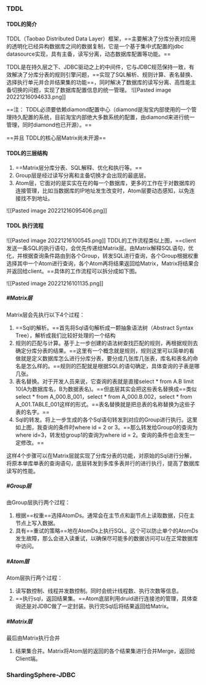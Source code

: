 ### TDDL

#### TDDL的简介

TDDL（Taobao Distributed Data Layer）框架，==主要解决了分库分表对应用的透明化已经异构数据库之间的数据复制，它是一个基于集中式配置的jdbc datasource实现，具有主备，读写分离，动态数据库配置等功能。==

TDDL是在持久层之下、JDBC驱动之上的中间件，它与JDBC规范保持一致，有效解决了分库分表的规则引擎问题，==实现了SQL解析、规则计算、表名替换、选择执行单元并合并结果集的功能==，同时解决了数据库的读写分离、高性能主备切换的问题，实现了数据库配置信息的统一管理。
![[Pasted image 20221216094633.png]]

==注： TDDL必须要依赖diamond配置中心（diamond是淘宝内部使用的一个管理持久配置的系统，目前淘宝内部绝大多数系统的配置，由diamond来进行统一管理，同时diamond也已开源）。==

==并且 TDDL的核心层Matrix尚未开源==

#### TDDL的三层结构
1. ==Matrix层分库分表、SQL解释、优化和执行等。==
2. Group层是经过读写分离和主备切换才会出现的最底层。
3. Atom层，它面对的是实实在在的每一个数据库，更多的工作在于对数据库的连接管理，比如当数据库的IP地址发生改变时，Atom层要动态感知，以免连接找不到地址。

![[Pasted image 20221216095406.png]]

#### TDDL 执行流程

![[Pasted image 20221216100545.png]]
TDDL的工作流程类似上图，==client发送一条SQL的执行语句，会优先传递给Matrix层。由Matrix解释SQL语句，优化，并根据查询条件路由到各个Group，转发SQL进行查询，各个Group根据权重选择其中一个Atom进行查询，各个Atom再将结果返回给Matrix，Matrix将结果合并返回给client。==具体的工作流程可以拆分成如下图。

![[Pasted image 20221216101135.png]]

##### #Matrix层 

Matrix层会先执行以下4个过程：
1. ==Sql的解析。==首先将Sql语句解析成一颗抽象语法树（Abstract Syntax Tree），解析成我们比较好处理的一个结构
2. 规则的匹配与计算。基于上一步创建的语法树查找匹配的规则，再根据规则去确定分库分表的结果。==这里有一个概念就是规则，规则这里可以简单的看做就是定义数据库怎么进行分库分表，要分成几张库几张表，库名和表名的命名是怎么样的。==规则的匹配就是根据SQL的语句确定，具体查询的子表是哪几张。
3. 表名替换。对于开发人员来说，它查询的表就是直接select * from A.B limit 10(A为数据库名，B为数据表名)。==但底层其实会把这些表名替换成==类似select * from A_000.B_001，select * from A_000.B.002，select * from A_001.TABLE_001这样的形式。==表名替换就是把总表的名称替换为这些子表的名字。==
4. Sql的转发。将上一步生成的各个Sql语句转发到对应的Group进行执行。这里如上图，我查询的条件时where id = 2 or 3。==那么转发给Group0的查询为where id=3，转发给group1的查询为where id = 2。查询的条件也会发生一定修改。==

这样4个步骤可以在Matrix层就实现了分库分表的功能，对原始的Sql进行分解，将原本单库单表的查询语句，底层转发到多库多表并行的进行执行，提高了数据库读写的性能。

##### #Group层

由Group层执行两个过程：
1. 根据==权重==选择AtomDs。通常会在主节点和副节点上读取数据，只在主节点上写入数据。
2. 具有==重试的策略==地在AtomDs上执行SQL。这个可以防止单个的AtomDs发生故障，那么会进入读重试，以确保尽可能多的数据访问可以在正常数据库中访问。

##### #Atom层

Atom层执行两个过程：
1. 读写数控制、线程并发数控制。同时会统计线程数、执行次数等信息。
2. ==执行sql，返回结果集。==Atom底层利用druid进行连接池的管理，具体查询还是对JDBC做了一定封装。执行完Sql后将结果返回给Matrix。

##### #Matrix层 

最后由Matrix执行合并
1. 结果集合并。Matrix将Atom层的返回的各个结果集进行合并Merge，返回给Client端。

### ShardingSphere-JDBC